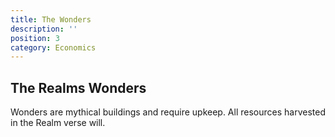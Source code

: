 ```yaml
---
title: The Wonders
description: ''
position: 3
category: Economics
---
```


## The Realms Wonders

Wonders are mythical buildings and require upkeep. All resources harvested in the Realm verse will.